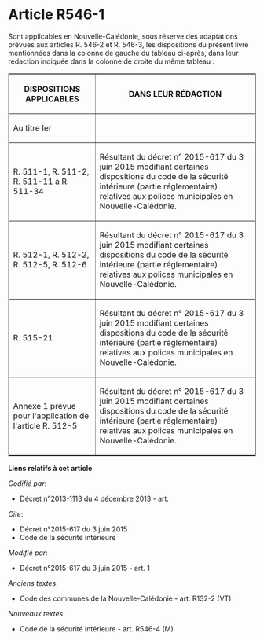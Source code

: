# Article R546-1

Sont applicables en Nouvelle-Calédonie, sous réserve des adaptations prévues aux articles R. 546-2 et R. 546-3, les
dispositions du présent livre mentionnées dans la colonne de gauche du tableau ci-après, dans leur rédaction indiquée dans la
colonne de droite du même tableau :

<table border="1">
  <tbody>
    <tr>
      <th>

DISPOSITIONS APPLICABLES 

</th>
      <th>

DANS LEUR RÉDACTION 

</th>
    </tr>
    <tr>
      <td valign="middle">

Au titre Ier 

</td>
      <td valign="middle" align="left"> </td>
    </tr>
    <tr>
      <td valign="middle">

R. 511-1, R. 511-2, R. 511-11 à R. 511-34 

</td>
      <td valign="middle">

Résultant du  décret n° 2015-617 du 3 juin 2015 modifiant certaines dispositions du  code de la sécurité intérieure (partie
réglementaire) relatives aux polices municipales en Nouvelle-Calédonie. 

</td>
    </tr>
    <tr>
      <td valign="middle">

R. 512-1, R. 512-2, R. 512-5, R. 512-6 

</td>
      <td valign="middle">

Résultant du  décret n° 2015-617 du 3 juin 2015 modifiant certaines dispositions du  code de la sécurité intérieure (partie
réglementaire) relatives aux polices municipales en Nouvelle-Calédonie. 

</td>
    </tr>
    <tr>
      <td valign="middle">

R. 515-21 

</td>
      <td valign="middle">

Résultant du  décret n° 2015-617 du 3 juin 2015 modifiant certaines dispositions du  code de la sécurité intérieure (partie
réglementaire) relatives aux polices municipales en Nouvelle-Calédonie. 

</td>
    </tr>
    <tr>
      <td valign="middle">

Annexe 1 prévue pour l'application de l'article R. 512-5 

</td>
      <td valign="middle">

Résultant du  décret n° 2015-617 du 3 juin 2015 modifiant certaines dispositions du  code de la sécurité intérieure (partie
réglementaire) relatives aux polices municipales en Nouvelle-Calédonie. </td>
    </tr>
  </tbody>
</table>

**Liens relatifs à cet article**

_Codifié par_:

  - Décret n°2013-1113 du 4 décembre 2013 - art.

_Cite_:

  - Décret n°2015-617 du 3 juin 2015
  - Code de la sécurité intérieure

_Modifié par_:

  - Décret n°2015-617 du 3 juin 2015 - art. 1

_Anciens textes_:

  - Code des communes de la Nouvelle-Calédonie - art. R132-2 (VT)

_Nouveaux textes_:

  - Code de la sécurité intérieure - art. R546-4 (M)
